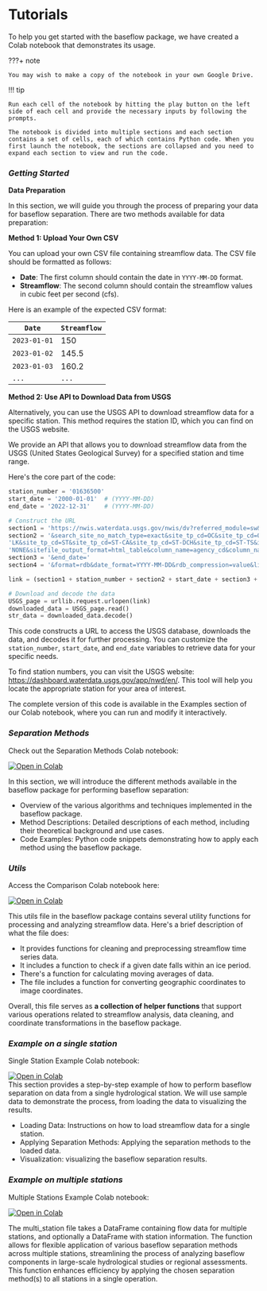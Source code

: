 # Tutorials


To help you get started with the baseflow package, we have created a Colab notebook that demonstrates its usage. 

???+ note

    You may wish to make a copy of the notebook in your own Google Drive.

!!! tip

    Run each cell of the notebook by hitting the play button on the left side of each cell and provide the necessary inputs by following the prompts.

    The notebook is divided into multiple sections and each section contains a set of cells, each of which contains Python code. When you first launch the notebook, the sections are collapsed and you need to expand each section to view and run the code.

### ***Getting Started***

**Data Preparation**

In this section, we will guide you through the process of preparing your data for baseflow separation. There are two methods available for data preparation:

**Method 1: Upload Your Own CSV**

You can upload your own CSV file containing streamflow data. The CSV file should be formatted as follows:

- **Date**: The first column should contain the date in `YYYY-MM-DD` format.
- **Streamflow**: The second column should contain the streamflow values in cubic feet per second (cfs).

Here is an example of the expected CSV format:

| `Date`      | `Streamflow`                          |
| ----------- | ------------------------------------ |
| `2023-01-01`      | 150      |
| `2023-01-02`| 145.5 |
| `2023-01-03`| 160.2 |
| `...`| `...` |


**Method 2: Use API to Download Data from USGS**

Alternatively, you can use the USGS API to download streamflow data for a specific station. This method requires the station ID, which you can find on the USGS website.

We provide an API that allows you to download streamflow data from the USGS (United States Geological Survey) for a specified station and time range.

Here's the core part of the code:
```python
station_number = '01636500'
start_date = '2000-01-01'  # (YYYY-MM-DD)
end_date = '2022-12-31'    # (YYYY-MM-DD)
```
```python
# Construct the URL
section1 = 'https://nwis.waterdata.usgs.gov/nwis/dv?referred_module=sw&search_site_no='
section2 = '&search_site_no_match_type=exact&site_tp_cd=OC&site_tp_cd=OC-CO&site_tp_cd=ES&site_tp_cd='\
'LK&site_tp_cd=ST&site_tp_cd=ST-CA&site_tp_cd=ST-DCH&site_tp_cd=ST-TS&index_pmcode_00060=1&group_key='\
'NONE&sitefile_output_format=html_table&column_name=agency_cd&column_name=site_no&column_name=station_nm&range_selection=date_range&begin_date='
section3 = '&end_date='
section4 = '&format=rdb&date_format=YYYY-MM-DD&rdb_compression=value&list_of_search_criteria=search_site_no%2Csite_tp_cd%2Crealtime_parameter_selection'

link = (section1 + station_number + section2 + start_date + section3 + end_date + section4)
```
```python
# Download and decode the data
USGS_page = urllib.request.urlopen(link)
downloaded_data = USGS_page.read()
str_data = downloaded_data.decode()
```

This code constructs a URL to access the USGS database, downloads the data, and decodes it for further processing. You can customize the `station_number`, `start_date`, and `end_date` variables to retrieve data for your specific needs. 

To find station numbers, you can visit the USGS website: https://dashboard.waterdata.usgs.gov/app/nwd/en/. This tool will help you locate the appropriate station for your area of interest.



The complete version of this code is available in the Examples section of our Colab notebook, where you can run and modify it interactively.




### ***Separation Methods***
Check out the Separation Methods Colab notebook:
<div class="colab-button">
    <a href="https://colab.research.google.com/github/BYU-Hydroinformatics/baseflow-notebooks/blob/main/baseflow_separation_methods.ipynb" target="_blank">
        <img src="https://colab.research.google.com/assets/colab-badge.svg" alt="Open in Colab"/>
    </a>
</div>
 
In this section, we will introduce the different methods available in the baseflow package for performing baseflow separation:

 - Overview of the various algorithms and techniques implemented in the baseflow package.
 - Method Descriptions: Detailed descriptions of each method, including their theoretical background and use cases.
 - Code Examples: Python code snippets demonstrating how to apply each method using the baseflow package.
### ***Utils***
Access the Comparison Colab notebook here:
<div class="colab-button">
    <a href="https://colab.research.google.com/github/BYU-Hydroinformatics/baseflow-notebooks/blob/main/baseflow_utils.ipynb" target="_blank">
        <img src="https://colab.research.google.com/assets/colab-badge.svg" alt="Open in Colab"/>
    </a>
</div>

This utils file in the baseflow package contains several utility functions for processing and analyzing streamflow data. Here's a brief description of what the file does:

 - It provides functions for cleaning and preprocessing streamflow time series data.
 - It includes a function to check if a given date falls within an ice period.
 - There's a function for calculating moving averages of data.
 - The file includes a function for converting geographic coordinates to image coordinates.

Overall, this file serves as **a collection of helper functions** that support various operations related to streamflow analysis, data cleaning, and coordinate transformations in the baseflow package.

### ***Example on a single station***
Single Station Example Colab notebook:
<div class="colab-button">
    <a href="https://colab.research.google.com/github/BYU-Hydroinformatics/baseflow-notebooks/blob/main/baseflow_single_station.ipynb" target="_blank">
        <img src="https://colab.research.google.com/assets/colab-badge.svg" alt="Open in Colab"/>
    </a>
</div>
This section provides a step-by-step example of how to perform baseflow separation on data from a single hydrological station. We will use sample data to demonstrate the process, from loading the data to visualizing the results. 

 - Loading Data: Instructions on how to load streamflow data for a single station.
 - Applying Separation Methods: Applying the separation methods to the loaded data.
 - Visualization: visualizing the baseflow separation results.


### ***Example on multiple stations***
Multiple Stations Example Colab notebook:

<div class="colab-button">
    <a href="https://colab.research.google.com/github/BYU-Hydroinformatics/baseflow-notebooks/blob/main/baseflow_multi_station.ipynb" target="_blank">
        <img src="https://colab.research.google.com/assets/colab-badge.svg" alt="Open in Colab"/>
    </a>
</div>


The multi_station file takes a DataFrame containing flow data for multiple stations, and optionally a DataFrame with station information. The function allows for flexible application of various baseflow separation methods across multiple stations, streamlining the process of analyzing baseflow components in large-scale hydrological studies or regional assessments. This function enhances efficiency by applying the chosen separation method(s) to all stations in a single operation.
